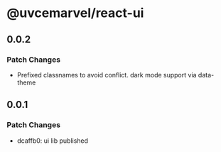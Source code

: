 # @uvcemarvel/react-ui

## 0.0.2

### Patch Changes

- Prefixed classnames to avoid conflict. dark mode support via data-theme

## 0.0.1

### Patch Changes

- dcaffb0: ui lib published
